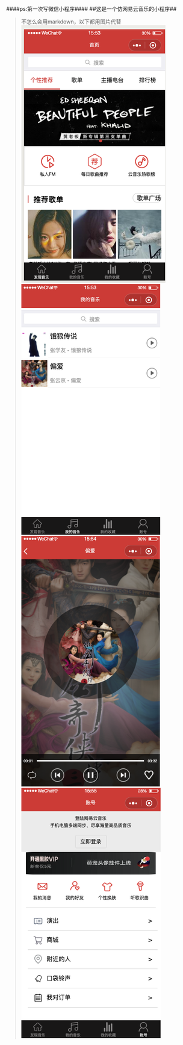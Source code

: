 ####ps:第一次写微信小程序####
##这是一个仿网易云音乐的小程序##
>不怎么会用markdown，以下都用图片代替
 ![image](https://github.com/byformer/wechat-music/blob/master/head.png)
 ![image](https://github.com/byformer/wechat-music/blob/master/my.png)
 ![image](https://github.com/byformer/wechat-music/blob/master/bofang.png)
 ![image](https://github.com/byformer/wechat-music/blob/master/denglu.png)
